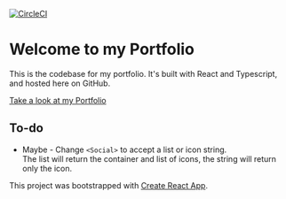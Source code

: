 [![CircleCI](https://circleci.com/gh/DallasO/dallaso.github.io.svg?style=svg)](https://circleci.com/gh/DallasO/dallaso.github.io)  

# Welcome to my Portfolio

This is the codebase for my portfolio. It's built with React and Typescript, and hosted here on GitHub.

[Take a look at my Portfolio](https://dallasopelt.dev/)

## To-do
* Maybe - Change `<Social>` to accept a list or icon string.  
The list will return the container and list of icons, the string will return only the icon.


This project was bootstrapped with [Create React App](https://github.com/facebook/create-react-app).